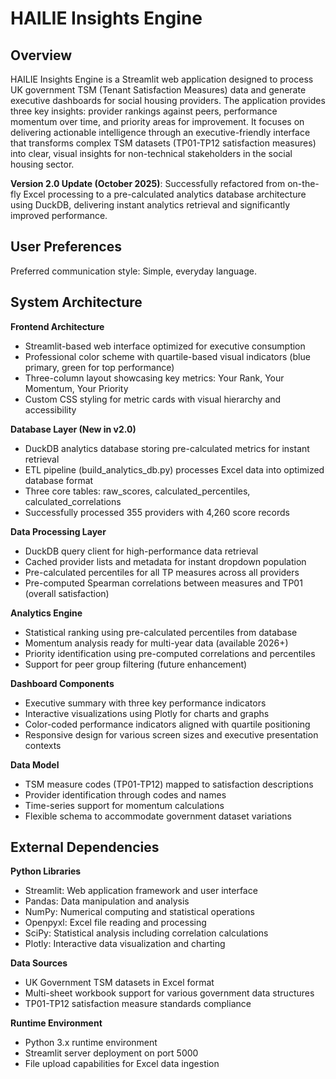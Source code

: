 # HAILIE Insights Engine

## Overview

HAILIE Insights Engine is a Streamlit web application designed to process UK government TSM (Tenant Satisfaction Measures) data and generate executive dashboards for social housing providers. The application provides three key insights: provider rankings against peers, performance momentum over time, and priority areas for improvement. It focuses on delivering actionable intelligence through an executive-friendly interface that transforms complex TSM datasets (TP01-TP12 satisfaction measures) into clear, visual insights for non-technical stakeholders in the social housing sector.

**Version 2.0 Update (October 2025)**: Successfully refactored from on-the-fly Excel processing to a pre-calculated analytics database architecture using DuckDB, delivering instant analytics retrieval and significantly improved performance.

## User Preferences

Preferred communication style: Simple, everyday language.

## System Architecture

**Frontend Architecture**
- Streamlit-based web interface optimized for executive consumption
- Professional color scheme with quartile-based visual indicators (blue primary, green for top performance)
- Three-column layout showcasing key metrics: Your Rank, Your Momentum, Your Priority
- Custom CSS styling for metric cards with visual hierarchy and accessibility

**Database Layer (New in v2.0)**
- DuckDB analytics database storing pre-calculated metrics for instant retrieval
- ETL pipeline (build_analytics_db.py) processes Excel data into optimized database format
- Three core tables: raw_scores, calculated_percentiles, calculated_correlations
- Successfully processed 355 providers with 4,260 score records

**Data Processing Layer**
- DuckDB query client for high-performance data retrieval
- Cached provider lists and metadata for instant dropdown population
- Pre-calculated percentiles for all TP measures across all providers
- Pre-computed Spearman correlations between measures and TP01 (overall satisfaction)

**Analytics Engine**
- Statistical ranking using pre-calculated percentiles from database
- Momentum analysis ready for multi-year data (available 2026+)
- Priority identification using pre-computed correlations and percentiles
- Support for peer group filtering (future enhancement)

**Dashboard Components**
- Executive summary with three key performance indicators
- Interactive visualizations using Plotly for charts and graphs
- Color-coded performance indicators aligned with quartile positioning
- Responsive design for various screen sizes and executive presentation contexts

**Data Model**
- TSM measure codes (TP01-TP12) mapped to satisfaction descriptions
- Provider identification through codes and names
- Time-series support for momentum calculations
- Flexible schema to accommodate government dataset variations

## External Dependencies

**Python Libraries**
- Streamlit: Web application framework and user interface
- Pandas: Data manipulation and analysis
- NumPy: Numerical computing and statistical operations
- Openpyxl: Excel file reading and processing
- SciPy: Statistical analysis including correlation calculations
- Plotly: Interactive data visualization and charting

**Data Sources**
- UK Government TSM datasets in Excel format
- Multi-sheet workbook support for various government data structures
- TP01-TP12 satisfaction measure standards compliance

**Runtime Environment**
- Python 3.x runtime environment
- Streamlit server deployment on port 5000
- File upload capabilities for Excel data ingestion
